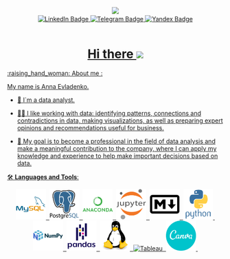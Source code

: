 <div id="header" align="center">
  <img src="https://media.giphy.com/media/paTz7UZbPfTZFRYnnB/giphy.gif" width="300" />
</div>

<div id="badges" align="center">
  <a href="https://www.linkedin.com/in/anna-evladenko-210632263/">
    <img src="https://img.shields.io/badge/Anna Evladenko-blue?style=for-the-badge&logo=linkedin&logoColor=white" alt="LinkedIn Badge"/>
  </a>
  <a href="https://t.me/anniaev">
    <img src="https://img.shields.io/badge/@anniaev-blue?style=for-the-badge&logo=Telegram&logoColor=white" alt="Telegram Badge"/>
  </a>
  <a href="mailto:annaevladenko@yandex.ru">
    <img src="https://img.shields.io/badge/annaevladenko@yandex.ru-red?style=for-the-badge&logo=email&logoColor=white" alt="Yandex Badge"/>
</div>
<div id="badges" align="center">
<img src="https://komarev.com/ghpvc/?username=AnnaEvladenko&style=flat-square&color=blue" alt=""/>
<h1>
  Hi there
  <img src="https://media.giphy.com/media/m0dmKBkncVETJv2h0S/giphy.gif" width="50px"/>
</h1>

<div id="badges" align="left">
:raising_hand_woman: About me :
  
My name is Anna Evladenko. 

 - :telescope: I`m a data analyst.
     
 - :technologist: I like working with data: identifying patterns, connections and contradictions in data, making visualizations, as well as preparing expert opinions and recommendations useful for business.
   
 - :dart: My goal is to become a professional in the field of data analysis and make a meaningful contribution to the company, where I can
apply my knowledge and experience to help make important decisions based on data.

:hammer_and_wrench: **Languages and Tools**:
</div>

<div>
  <img src="https://github.com/devicons/devicon/blob/master/icons/mysql/mysql-original-wordmark.svg" title="MySQL"  alt="MySQL" width="70" height="70"/>&nbsp;
  <img src="https://github.com/devicons/devicon/blob/master/icons/postgresql/postgresql-original-wordmark.svg" title="PostgreSQL"  alt="PostgreSQL" width="70" height="70"/>&nbsp;
  <img src="https://github.com/devicons/devicon/blob/master/icons/anaconda/anaconda-original-wordmark.svg" title="Anaconda"  alt="Anaconda" width="70" height="70"/>&nbsp;
  <img src="https://github.com/devicons/devicon/blob/master/icons/jupyter/jupyter-original-wordmark.svg" title="Jupyter"  alt="Jupyter" width="70" height="70"/>&nbsp;
   <img src="https://github.com/devicons/devicon/blob/master/icons/markdown/markdown-original.svg" title="Markdown"  alt="Markdown" width="70" height="70"/>&nbsp;
  <img src="https://github.com/devicons/devicon/blob/master/icons/python/python-original-wordmark.svg" title="Python"  alt="Python" width="70" height="70"/>&nbsp;
  <img src="https://github.com/devicons/devicon/blob/master/icons/numpy/numpy-original-wordmark.svg" title="Numpy"  alt="Numpy" width="70" height="70"/>&nbsp;
  <img src="https://github.com/devicons/devicon/blob/master/icons/pandas/pandas-original-wordmark.svg" title="Pandas"  alt="Pandas" width="70" height="70"/>&nbsp;
  <img src="https://github.com/devicons/devicon/blob/master/icons/linux/linux-original.svg" title="Linux"  alt="Linux" width="70" height="70"/>&nbsp;
  <img src="https://analyticstraininghub.com/wp-content/uploads/2020/10/icon-tableau.png" title="Tableau"  alt="Tableau" width="70" height="70"/>&nbsp;
  <img src="https://github.com/devicons/devicon/blob/master/icons/canva/canva-original.svg" title="Canva"  alt="Canva" width="70" height="70"/>&nbsp;
</div>
  
